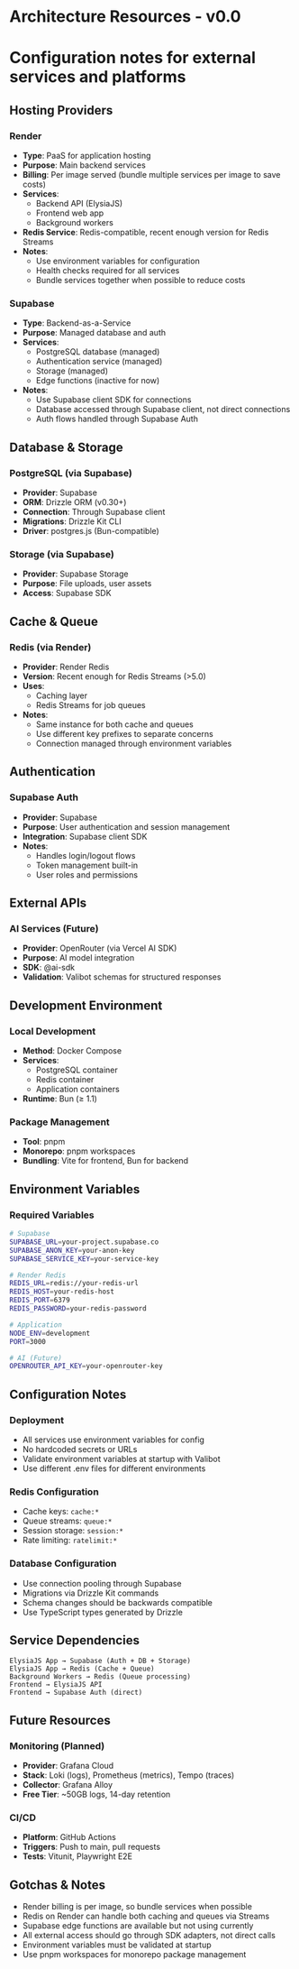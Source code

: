 # Architecture Resources - v0.0
# Configuration notes for external services and platforms

## Hosting Providers

### Render
- **Type**: PaaS for application hosting
- **Purpose**: Main backend services
- **Billing**: Per image served (bundle multiple services per image to save costs)
- **Services**:
  - Backend API (ElysiaJS)
  - Frontend web app
  - Background workers
- **Redis Service**: Redis-compatible, recent enough version for Redis Streams
- **Notes**:
  - Use environment variables for configuration
  - Health checks required for all services
  - Bundle services together when possible to reduce costs

### Supabase
- **Type**: Backend-as-a-Service
- **Purpose**: Managed database and auth
- **Services**:
  - PostgreSQL database (managed)
  - Authentication service (managed)
  - Storage (managed)
  - Edge functions (inactive for now)
- **Notes**:
  - Use Supabase client SDK for connections
  - Database accessed through Supabase client, not direct connections
  - Auth flows handled through Supabase Auth

## Database & Storage

### PostgreSQL (via Supabase)
- **Provider**: Supabase
- **ORM**: Drizzle ORM (v0.30+)
- **Connection**: Through Supabase client
- **Migrations**: Drizzle Kit CLI
- **Driver**: postgres.js (Bun-compatible)

### Storage (via Supabase)
- **Provider**: Supabase Storage
- **Purpose**: File uploads, user assets
- **Access**: Supabase SDK

## Cache & Queue

### Redis (via Render)
- **Provider**: Render Redis
- **Version**: Recent enough for Redis Streams (>5.0)
- **Uses**:
  - Caching layer
  - Redis Streams for job queues
- **Notes**:
  - Same instance for both cache and queues
  - Use different key prefixes to separate concerns
  - Connection managed through environment variables

## Authentication

### Supabase Auth
- **Provider**: Supabase
- **Purpose**: User authentication and session management
- **Integration**: Supabase client SDK
- **Notes**:
  - Handles login/logout flows
  - Token management built-in
  - User roles and permissions

## External APIs

### AI Services (Future)
- **Provider**: OpenRouter (via Vercel AI SDK)
- **Purpose**: AI model integration
- **SDK**: @ai-sdk
- **Validation**: Valibot schemas for structured responses

## Development Environment

### Local Development
- **Method**: Docker Compose
- **Services**:
  - PostgreSQL container
  - Redis container
  - Application containers
- **Runtime**: Bun (≥ 1.1)

### Package Management
- **Tool**: pnpm
- **Monorepo**: pnpm workspaces
- **Bundling**: Vite for frontend, Bun for backend

## Environment Variables

### Required Variables
```bash
# Supabase
SUPABASE_URL=your-project.supabase.co
SUPABASE_ANON_KEY=your-anon-key
SUPABASE_SERVICE_KEY=your-service-key

# Render Redis
REDIS_URL=redis://your-redis-url
REDIS_HOST=your-redis-host
REDIS_PORT=6379
REDIS_PASSWORD=your-redis-password

# Application
NODE_ENV=development
PORT=3000

# AI (Future)
OPENROUTER_API_KEY=your-openrouter-key
```

## Configuration Notes

### Deployment
- All services use environment variables for config
- No hardcoded secrets or URLs
- Validate environment variables at startup with Valibot
- Use different .env files for different environments

### Redis Configuration
- Cache keys: `cache:*`
- Queue streams: `queue:*`
- Session storage: `session:*`
- Rate limiting: `ratelimit:*`

### Database Configuration
- Use connection pooling through Supabase
- Migrations via Drizzle Kit commands
- Schema changes should be backwards compatible
- Use TypeScript types generated by Drizzle

## Service Dependencies

```
ElysiaJS App → Supabase (Auth + DB + Storage)
ElysiaJS App → Redis (Cache + Queue)
Background Workers → Redis (Queue processing)
Frontend → ElysiaJS API
Frontend → Supabase Auth (direct)
```

## Future Resources

### Monitoring (Planned)
- **Provider**: Grafana Cloud
- **Stack**: Loki (logs), Prometheus (metrics), Tempo (traces)
- **Collector**: Grafana Alloy
- **Free Tier**: ~50GB logs, 14-day retention

### CI/CD
- **Platform**: GitHub Actions
- **Triggers**: Push to main, pull requests
- **Tests**: Vitunit, Playwright E2E

## Gotchas & Notes

- Render billing is per image, so bundle services when possible
- Redis on Render can handle both caching and queues via Streams
- Supabase edge functions are available but not using currently
- All external access should go through SDK adapters, not direct calls
- Environment variables must be validated at startup
- Use pnpm workspaces for monorepo package management